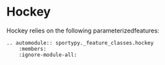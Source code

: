 # Hockey

Hockey relies on the following parameterizedfeatures:

```{eval-rst}
.. automodule:: sportypy._feature_classes.hockey
    :members:
    :ignore-module-all:
```
